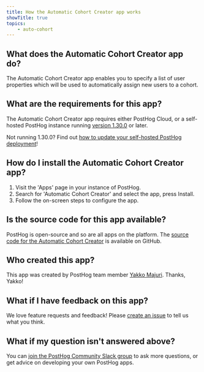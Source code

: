 ```yaml
---
title: How the Automatic Cohort Creator app works
showTitle: true
topics:
    - auto-cohort
---
```


## What does the Automatic Cohort Creator app do?
The Automatic Cohort Creator app enables you to specify a list of user properties which will be used to automatically assign new users to a cohort.

## What are the requirements for this app?

The Automatic Cohort Creator app requires either PostHog Cloud, or a self-hosted PostHog instance running [version 1.30.0](https://posthog.com/blog/the-posthog-array-1-30-0) or later. 

Not running 1.30.0? Find out [how to update your self-hosted PostHog deployment](https://posthog.com/docs/self-host/configure/upgrading-posthog)! 

## How do I install the Automatic Cohort Creator app?

1. Visit the 'Apps' page in your instance of PostHog.
2. Search for 'Automatic Cohort Creator' and select the app, press Install.
3. Follow the on-screen steps to configure the app.

## Is the source code for this app available?

PostHog is open-source and so are all apps on the platform. The [source code for the Automatic Cohort Creator](https://github.com/PostHog/posthog-automatic-cohorts-plugin) is available on GitHub. 

## Who created this app?

This app was created by PostHog team member [Yakko Majuri](https://github.com/yakkomajuri). Thanks, Yakko!

## What if I have feedback on this app?

We love feature requests and feedback! Please [create an issue](https://github.com/PostHog/posthog/issues/new?assignees=&labels=enhancement%2C+feature&template=feature_request.md) to tell us what you think. 

## What if my question isn't answered above?

You can [join the PostHog Community Slack group](/slack) to ask more questions, or get advice on developing your own PostHog apps.